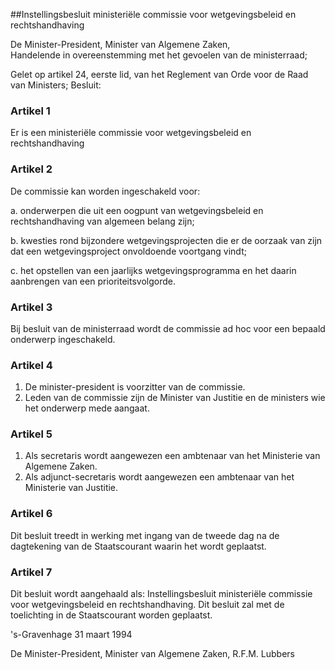 <meta http-equiv='Content-Type' content='text/html; charset=utf-8' />

##Instellingsbesluit ministeriële commissie voor wetgevingsbeleid en rechtshandhaving

De Minister-President, Minister van Algemene Zaken,  
Handelende in overeenstemming met het gevoelen van de ministerraad;

Gelet op artikel 24, eerste lid, van het Reglement van Orde voor de Raad van Ministers;
Besluit:    

### Artikel  1  

Er is een ministeriële commissie voor wetgevingsbeleid en rechtshandhaving 

### Artikel  2  

De commissie kan worden ingeschakeld voor: 

a. onderwerpen die uit een oogpunt van wetgevingsbeleid en rechtshandhaving van algemeen belang zijn; 

b. kwesties rond bijzondere wetgevingsprojecten die er de oorzaak van zijn dat een wetgevingsproject onvoldoende voortgang vindt; 

c. het opstellen van een jaarlijks wetgevingsprogramma en het daarin aanbrengen van een prioriteitsvolgorde.  

### Artikel  3  

Bij besluit van de ministerraad wordt de commissie ad hoc voor een bepaald onderwerp ingeschakeld. 

### Artikel  4  

1.  De minister-president is voorzitter van de commissie.   
2.  Leden van de commissie zijn de Minister van Justitie en de ministers wie het onderwerp mede aangaat.  

### Artikel  5  

1.  Als secretaris wordt aangewezen een ambtenaar van het Ministerie van Algemene Zaken.   
2.  Als adjunct-secretaris wordt aangewezen een ambtenaar van het Ministerie van Justitie.  

### Artikel  6  

Dit besluit treedt in werking met ingang van de tweede dag na de dagtekening van de Staatscourant waarin het wordt geplaatst. 

### Artikel  7  

Dit besluit wordt aangehaald als: Instellingsbesluit ministeriële commissie voor wetgevingsbeleid en rechtshandhaving. Dit besluit zal met de toelichting in de Staatscourant worden geplaatst. 

's-Gravenhage 
31 maart 1994    

De 
Minister-President, 
Minister van Algemene Zaken, 
R.F.M. Lubbers      
